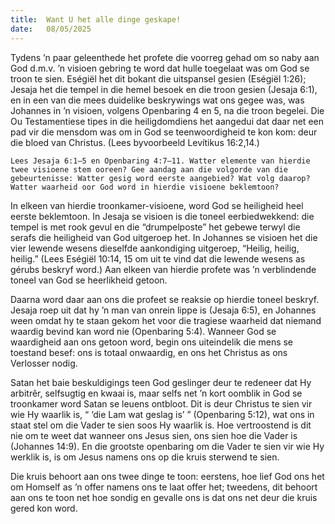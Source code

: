 ```yaml
---
title:  Want U het alle dinge geskape!
date:   08/05/2025
---
```


Tydens ’n paar geleenthede het profete die voorreg gehad om so naby aan God d.m.v. ’n visioen gebring te word dat hulle toegelaat was om God se troon te sien. Eségiël het dit bokant die uitspansel gesien (Eségiël 1:26); Jesaja het die tempel in die hemel besoek en die troon gesien (Jesaja 6:1), en in een van die mees duidelike beskrywings wat ons gegee was, was Johannes in ’n visioen, volgens Openbaring 4 en 5, na die troon begelei. Die Ou Testamentiese tipes in die heiligdomdiens het aangedui dat daar net een pad vir die mensdom was om in God se teenwoordigheid te kon kom: deur die bloed van Christus. (Lees byvoorbeeld Levítikus 16:2,14.)

`Lees Jesaja 6:1–5 en Openbaring 4:7–11. Watter elemente van hierdie twee visioene stem ooreen? Gee aandag aan die volgorde van die gebeurtenisse: Watter gesig word eerste aangebied? Wat volg daarop? Watter waarheid oor God word in hierdie visioene beklemtoon?`

In elkeen van hierdie troonkamer-visioene, word God se heiligheid heel eerste beklemtoon. In Jesaja se visioen is die toneel eerbiedwekkend: die tempel is met rook gevul en die “drumpelposte” het gebewe terwyl die serafs die heiligheid van God uitgeroep het. In Johannes se visioen het die vier lewende wesens dieselfde aankondiging uitgeroep, “Heilig, heilig, heilig.” (Lees Eségiël 10:14, 15 om uit te vind dat die lewende wesens as gérubs beskryf word.) Aan elkeen van hierdie profete was ’n verblindende toneel van God se heerlikheid getoon.

Daarna word daar aan ons die profeet se reaksie op hierdie toneel beskryf. Jesaja roep uit dat hy ’n man van onrein lippe is (Jesaja 6:5), en Johannes ween omdat hy te staan gekom het voor die tragiese waarheid dat niemand waardig bevind kan word nie (Openbaring 5:4). Wanneer God se waardigheid aan ons getoon word, begin ons uiteindelik die mens se toestand besef: ons is totaal onwaardig, en ons het Christus as ons Verlosser nodig.

Satan het baie beskuldigings teen God geslinger deur te redeneer dat Hy arbitrêr, selfsugtig en kwaai is, maar selfs net ’n kort oomblik in God se troonkamer word Satan se leuens ontbloot. Dit is deur Christus te sien vir wie Hy waarlik is, “ ‘die Lam wat geslag is’ ” (Openbaring 5:12), wat ons in staat stel om die Vader te sien soos Hy waarlik is. Hoe vertroostend is dit nie om te weet dat wanneer ons Jesus sien, ons sien hoe die Vader is (Johannes 14:9). En die grootste openbaring om die Vader te sien vir wie Hy werklik is, is om Jesus namens ons op die kruis sterwend te sien.

Die kruis behoort aan ons twee dinge te toon: eerstens, hoe lief God ons het om Homself as ’n offer namens ons te laat offer het; tweedens, dit behoort aan ons te toon net hoe sondig en gevalle ons is dat ons net deur die kruis gered kon word.